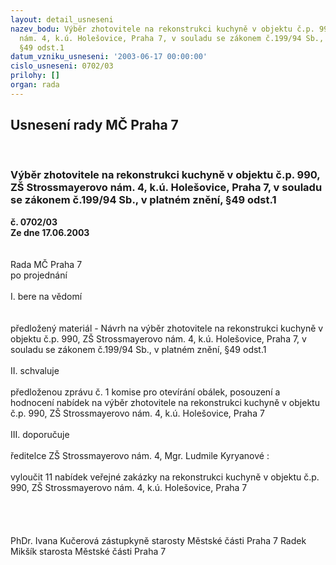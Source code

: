 ```yaml
---
layout: detail_usneseni
nazev_bodu: Výběr zhotovitele na rekonstrukci kuchyně v objektu č.p. 990, ZŠ Strossmayerovo
  nám. 4, k.ú. Holešovice, Praha 7, v souladu se zákonem č.199/94 Sb., v platném znění,
  §49 odst.1
datum_vzniku_usneseni: '2003-06-17 00:00:00'
cislo_usneseni: 0702/03
prilohy: []
organ: rada
---
```

<div id="ucUsn_pList" class="usn">
	<span><h2>Usnesení rady MČ Praha 7 </h2>
<br></span><div class="standBody">
<span><h3>Výběr zhotovitele na rekonstrukci kuchyně v objektu č.p. 990, ZŠ Strossmayerovo nám. 4, k.ú. Holešovice, Praha 7, v souladu se zákonem č.199/94 Sb., v platném znění, §49 odst.1</h3></span><div class="center">
		<strong>č. 0702/03</strong><br>
	</div>
<div class="center">
		<strong>Ze dne 17.06.2003</strong><br><br>
	</div>
<br>Rada MČ Praha 7<br>po projednání<br><br>I.	bere na vědomí<br><br> <br>předložený materiál - Návrh na výběr zhotovitele na rekonstrukci kuchyně v objektu č.p. 990, ZŠ Strossmayerovo nám. 4, k.ú. Holešovice, Praha 7, v souladu se zákonem č.199/94 Sb., v platném znění, §49 odst.1<br><br>II.	schvaluje <br><br>předloženou zprávu č. 1 komise pro otevírání obálek, posouzení a hodnocení nabídek na výběr zhotovitele na  rekonstrukci kuchyně v objektu č.p. 990, ZŠ Strossmayerovo nám. 4, k.ú. Holešovice, Praha 7<br><br>III.	doporučuje<br><br>ředitelce ZŠ Strossmayerovo nám. 4, Mgr. Ludmile Kyryanové :<br><br>vyloučit 11 nabídek veřejné zakázky na rekonstrukci kuchyně v objektu č.p. 990, ZŠ Strossmayerovo nám. 4, k.ú. Holešovice, Praha 7<br><br><br> <br>	<br>PhDr. Ivana Kučerová zástupkyně starosty Městské části Praha 7	 Radek Mikšík starosta Městské části Praha 7<br>	<br><br>
</div>
</div>
